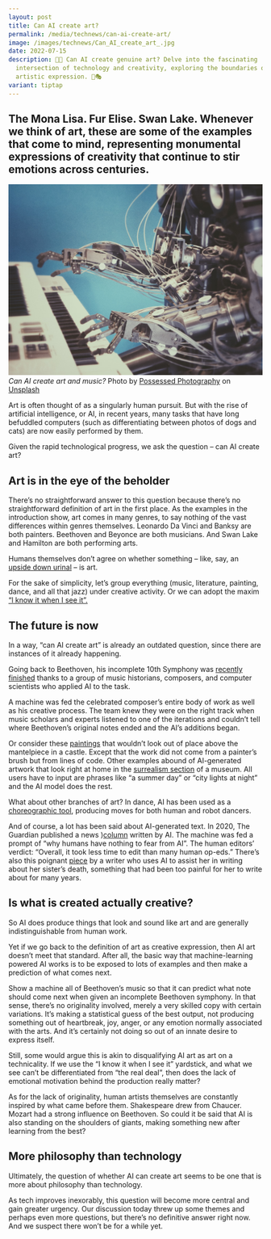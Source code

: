 ```yaml
---
layout: post
title: Can AI create art?
permalink: /media/technews/can-ai-create-art/
image: /images/technews/Can_AI_create_art_.jpg
date: 2022-07-15
description: 🤖🎨 Can AI create genuine art? Delve into the fascinating
  intersection of technology and creativity, exploring the boundaries of
  artistic expression. 🤔🎭
variant: tiptap
---
```

The Mona Lisa. Fur Elise. Swan Lake. Whenever we think of art, these are some of the examples that come to mind, representing monumental expressions of creativity that continue to stir emotions across centuries. 
---

![Can AI Create music?](/images/technews/Can-AI-make-art.jpg)
*Can AI create art and music?* Photo by <a href="https://unsplash.com/@possessedphotography?utm_source=unsplash&amp;utm_medium=referral&amp;utm_content=creditCopyText">Possessed Photography</a> on <a href="https://unsplash.com/s/photos/robot-art?utm_source=unsplash&amp;utm_medium=referral&amp;utm_content=creditCopyText">Unsplash</a>
  


Art is often thought of as a singularly human pursuit. But with the rise of artificial intelligence, or AI, in recent years, many tasks that have long befuddled computers (such as differentiating between photos of dogs and cats) are now easily performed by them. 

Given the rapid technological progress, we ask the question – can AI create art? 

## Art is in the eye of the beholder

There’s no straightforward answer to this question because there’s no straightforward definition of art in the first place. As the examples in the introduction show, art comes in many genres, to say nothing of the vast differences within genres themselves. Leonardo Da Vinci and Banksy are both painters. Beethoven and Beyonce are both musicians. And Swan Lake and Hamilton are both performing arts. 

Humans themselves don’t agree on whether something – like, say, an [upside down urinal](https://www.artsy.net/article/artsy-editorial-duchamps-urinal-changed-art-forever) –  is art. 

For the sake of simplicity, let’s group everything (music, literature, painting, dance, and all that jazz) under creative activity. Or we can adopt the maxim [“l know it when I see it”.](https://en.wikipedia.org/wiki/I_know_it_when_I_see_it)

## The future is now

In a way, “can AI create art” is already an outdated question, since there are instances of it already happening. 

Going back to Beethoven, his incomplete 10th Symphony was [recently finished](https://www.smithsonianmag.com/innovation/how-artificial-intelligence-completed-beethovens-unfinished-10th-symphony-180978753/) thanks to a group of music historians, composers, and computer scientists who applied AI to the task.  

A machine was fed the celebrated composer’s entire body of work as well as his creative process. The team knew they were on the right track when music scholars and experts listened to one of the iterations and couldn’t tell where Beethoven’s original notes ended and the AI’s additions began. 

Or consider these [paintings](https://twitter.com/advadnoun/status/1413191492818989059?ref_src=twsrc%5Etfw%7Ctwcamp%5Etweetembed%7Ctwterm%5E1413191492818989059%7Ctwgr%5E%7Ctwcon%5Es1_&amp;ref_url=https%3A%2F%2Fwww.abc.net.au%2Fnews%2Fscience%2F2021-07-15%2Fai-art-tool-makes-paintings-of-australia%2F100288386) that wouldn’t look out of place above the mantelpiece in a castle. Except that the work did not come from a painter’s brush but from lines of code. Other examples abound of AI-generated artwork that look right at home in the [surrealism section](https://www.abc.net.au/news/science/2021-07-15/ai-art-tool-makes-paintings-of-australia/100288386) of a museum. All users have to input are phrases like “a summer day” or “city lights at night” and the AI model does the rest. 

What about other branches of art? In dance, AI has been used as a [choreographic tool](https://www.nytimes.com/2020/11/05/arts/dance/dance-and-artificial-intelligence.html), producing moves for both human and robot dancers. 

And of course, a lot has been said about AI-generated text. In 2020, The Guardian published a news )[column](https://www.theguardian.com/commentisfree/2020/sep/08/robot-wrote-this-article-gpt-3) written by AI. The machine was fed a prompt of “why humans have nothing to fear from AI”. The human editors’ verdict: “Overall, it took less time to edit than many human op-eds.” There’s also this poignant [piece](https://believermag.com/ghosts/) by a writer who uses AI to assist her in writing about her sister’s death, something that had been too painful for her to write about for many years.

## Is what is created actually creative? 

So AI does produce things that look and sound like art and are generally indistinguishable from human work. 

Yet if we go back to the definition of art as creative expression, then AI art doesn’t meet that standard. After all, the basic way that machine-learning powered AI works is to be exposed to lots of examples and then make a prediction of what comes next. 

Show a machine all of Beethoven’s music so that it can predict what note should come next when given an incomplete Beethoven symphony. In that sense, there’s no originality involved, merely a very skilled copy with certain variations. It’s making a statistical guess of the best output, not producing something out of heartbreak, joy, anger, or any emotion normally associated with the arts. And it’s certainly not doing so out of an innate desire to express itself. 

Still, some would argue this is akin to disqualifying AI art as art on a technicality. If we use the “I know it when I see it” yardstick, and what we see can’t be differentiated from “the real deal”, then does the lack of emotional motivation behind the production really matter?

As for the lack of originality, human artists themselves are constantly inspired by what came before them. Shakespeare drew from Chaucer. Mozart had a strong influence on Beethoven. So could it be said that AI is also standing on the shoulders of giants, making something new after learning from the best? 

## More philosophy than technology

Ultimately, the question of whether AI can create art seems to be one that is more about philosophy than technology. 

As tech improves inexorably, this question will become more central and gain greater urgency. Our discussion today threw up some themes and perhaps even more questions, but there’s no definitive answer right now. And we suspect there won’t be for a while yet.